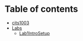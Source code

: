 # Table of contents

* [cits1003](README.md)
* [Labs](labs/README.md)
  * [Lab1IntroSetup](labs/lab1introsetup.md)

